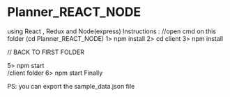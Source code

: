 # Planner_REACT_NODE
using React , Redux and Node(express) 
Instructions :
//open cmd on this folder 
(cd Planner_REACT_NODE)
1> npm install 
2> cd client
3> npm install

// BACK TO FIRST FOLDER

5> npm start  
/client folder 
6> npm start
Finally 

PS: you can export the sample_data.json file 
